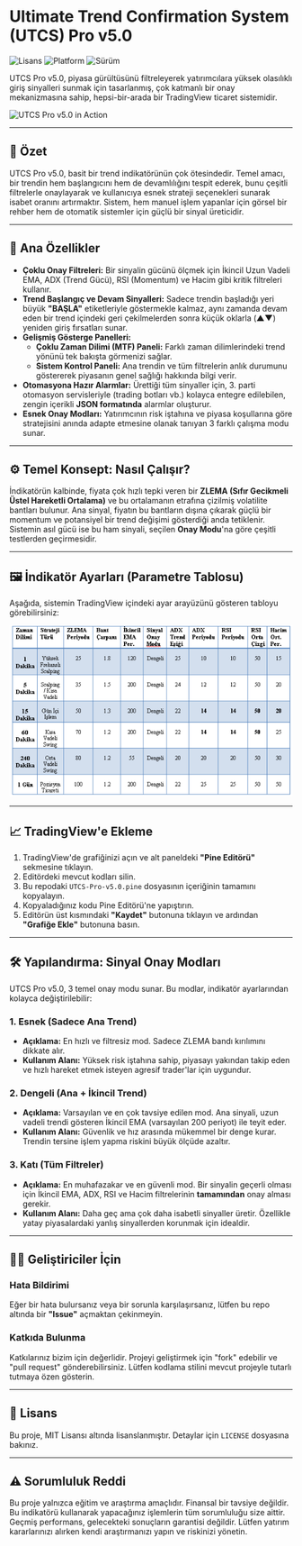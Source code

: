 # Ultimate Trend Confirmation System (UTCS) Pro v5.0

![Lisans](https://img.shields.io/badge/lisans-MIT-blue.svg)
![Platform](https://img.shields.io/badge/platform-TradingView-brightgreen.svg)
![Sürüm](https://img.shields.io/badge/sürüm-v5.0-orange.svg)

UTCS Pro v5.0, piyasa gürültüsünü filtreleyerek yatırımcılara yüksek olasılıklı giriş sinyalleri sunmak için tasarlanmış, çok katmanlı bir onay mekanizmasına sahip, hepsi-bir-arada bir TradingView ticaret sistemidir.

![UTCS Pro v5.0 in Action](https://r.resimlink.com/BUDjyQC8.png)

---

## 📜 Özet

UTCS Pro v5.0, basit bir trend indikatörünün çok ötesindedir. Temel amacı, bir trendin hem başlangıcını hem de devamlılığını tespit ederek, bunu çeşitli filtrelerle onaylayarak ve kullanıcıya esnek strateji seçenekleri sunarak isabet oranını artırmaktır. Sistem, hem manuel işlem yapanlar için görsel bir rehber hem de otomatik sistemler için güçlü bir sinyal üreticidir.

---

## 🚀 Ana Özellikler

* **Çoklu Onay Filtreleri:** Bir sinyalin gücünü ölçmek için İkincil Uzun Vadeli EMA, ADX (Trend Gücü), RSI (Momentum) ve Hacim gibi kritik filtreleri kullanır.
* **Trend Başlangıç ve Devam Sinyalleri:** Sadece trendin başladığı yeri büyük **"BAŞLA"** etiketleriyle göstermekle kalmaz, aynı zamanda devam eden bir trend içindeki geri çekilmelerden sonra küçük oklarla (**▲▼**) yeniden giriş fırsatları sunar.
* **Gelişmiş Gösterge Panelleri:**
    * **Çoklu Zaman Dilimi (MTF) Paneli:** Farklı zaman dilimlerindeki trend yönünü tek bakışta görmenizi sağlar.
    * **Sistem Kontrol Paneli:** Ana trendin ve tüm filtrelerin anlık durumunu göstererek piyasanın genel sağlığı hakkında bilgi verir.
* **Otomasyona Hazır Alarmlar:** Ürettiği tüm sinyaller için, 3. parti otomasyon servisleriyle (trading botları vb.) kolayca entegre edilebilen, zengin içerikli **JSON formatında** alarmlar oluşturur.
* **Esnek Onay Modları:** Yatırımcının risk iştahına ve piyasa koşullarına göre stratejisini anında adapte etmesine olanak tanıyan 3 farklı çalışma modu sunar.

---

## ⚙️ Temel Konsept: Nasıl Çalışır?

İndikatörün kalbinde, fiyata çok hızlı tepki veren bir **ZLEMA (Sıfır Gecikmeli Üstel Hareketli Ortalama)** ve bu ortalamanın etrafına çizilmiş volatilite bantları bulunur. Ana sinyal, fiyatın bu bantların dışına çıkarak güçlü bir momentum ve potansiyel bir trend değişimi gösterdiği anda tetiklenir. Sistemin asıl gücü ise bu ham sinyali, seçilen **Onay Modu**'na göre çeşitli testlerden geçirmesidir.

---

## 🖼️ İndikatör Ayarları (Parametre Tablosu)

Aşağıda, sistemin TradingView içindeki ayar arayüzünü gösteren tabloyu görebilirsiniz:

![İndikatör Ayarları](./indicator-parameters.png)

---

## 📈 TradingView'e Ekleme

1.  TradingView'de grafiğinizi açın ve alt paneldeki **"Pine Editörü"** sekmesine tıklayın.
2.  Editördeki mevcut kodları silin.
3.  Bu repodaki `UTCS-Pro-v5.0.pine` dosyasının içeriğinin tamamını kopyalayın.
4.  Kopyaladığınız kodu Pine Editörü'ne yapıştırın.
5.  Editörün üst kısmındaki **"Kaydet"** butonuna tıklayın ve ardından **"Grafiğe Ekle"** butonuna basın.

---

## 🛠️ Yapılandırma: Sinyal Onay Modları

UTCS Pro v5.0, 3 temel onay modu sunar. Bu modlar, indikatör ayarlarından kolayca değiştirilebilir:

### 1. Esnek (Sadece Ana Trend)

* **Açıklama:** En hızlı ve filtresiz mod. Sadece ZLEMA bandı kırılımını dikkate alır.
* **Kullanım Alanı:** Yüksek risk iştahına sahip, piyasayı yakından takip eden ve hızlı hareket etmek isteyen agresif trader'lar için uygundur.

### 2. Dengeli (Ana + İkincil Trend)

* **Açıklama:** Varsayılan ve en çok tavsiye edilen mod. Ana sinyali, uzun vadeli trendi gösteren İkincil EMA (varsayılan 200 periyot) ile teyit eder.
* **Kullanım Alanı:** Güvenlik ve hız arasında mükemmel bir denge kurar. Trendin tersine işlem yapma riskini büyük ölçüde azaltır.

### 3. Katı (Tüm Filtreler)

* **Açıklama:** En muhafazakar ve en güvenli mod. Bir sinyalin geçerli olması için İkincil EMA, ADX, RSI ve Hacim filtrelerinin **tamamından** onay alması gerekir.
* **Kullanım Alanı:** Daha geç ama çok daha isabetli sinyaller üretir. Özellikle yatay piyasalardaki yanlış sinyallerden korunmak için idealdir.

---

## 👨‍💻 Geliştiriciler İçin

### Hata Bildirimi

Eğer bir hata bulursanız veya bir sorunla karşılaşırsanız, lütfen bu repo altında bir **"Issue"** açmaktan çekinmeyin.

### Katkıda Bulunma

Katkılarınız bizim için değerlidir. Projeyi geliştirmek için "fork" edebilir ve "pull request" gönderebilirsiniz. Lütfen kodlama stilini mevcut projeyle tutarlı tutmaya özen gösterin.

---

## 📝 Lisans

Bu proje, MIT Lisansı altında lisanslanmıştır. Detaylar için `LICENSE` dosyasına bakınız.

---

## ⚠️ Sorumluluk Reddi

Bu proje yalnızca eğitim ve araştırma amaçlıdır. Finansal bir tavsiye değildir. Bu indikatörü kullanarak yapacağınız işlemlerin tüm sorumluluğu size aittir. Geçmiş performans, gelecekteki sonuçların garantisi değildir. Lütfen yatırım kararlarınızı alırken kendi araştırmanızı yapın ve riskinizi yönetin.
